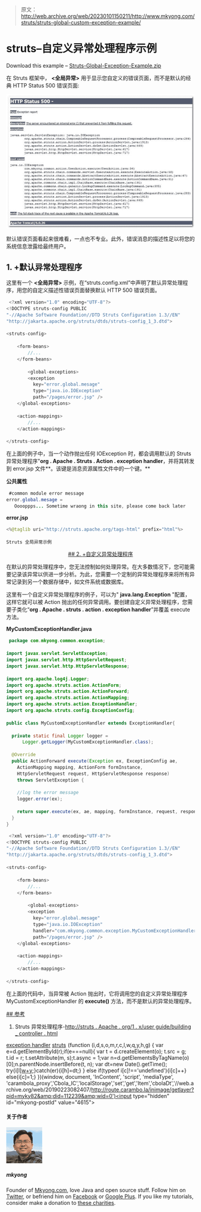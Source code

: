 > 原文：<http://web.archive.org/web/20230101150211/http://www.mkyong.com/struts/struts-global-custom-exception-example/>

# struts–<global-exception>自定义异常处理程序示例</global-exception>

Download this <global-exception> example – [Struts-Global-Exception-Example.zip](http://web.archive.org/web/20190223082407/http://www.mkyong.com/wp-content/uploads/2010/04/Struts-Log4j-integration-Example.zip)

在 Struts 框架中， **<全局异常>** 用于显示您自定义的错误页面，而不是默认的经典 HTTP Status 500 错误页面:

![struts-global-exception-1](img/baadf9d936745b35d88ebbb91b742179.png "struts-global-exception-1")

默认错误页面看起来很难看，一点也不专业。此外，错误消息的描述性足以将您的系统信息泄露给最终用户。

## 1. <global-exception>+默认异常处理程序</global-exception>

这里有一个 **<全局异常>** 示例，在“struts.config.xml”中声明了默认异常处理程序，用您的自定义描述性错误页面替换默认 HTTP 500 错误页面。

```java
 <?xml version="1.0" encoding="UTF-8"?>
<!DOCTYPE struts-config PUBLIC 
"-//Apache Software Foundation//DTD Struts Configuration 1.3//EN" 
"http://jakarta.apache.org/struts/dtds/struts-config_1_3.dtd">

<struts-config>

	<form-beans>
		//...
	</form-beans>

        <global-exceptions>
	    <exception
	      key="error.global.mesage"
	      type="java.io.IOException"
	      path="/pages/error.jsp" />
	</global-exceptions>

	<action-mappings>
		//...
	</action-mappings>

</struts-config> 
```

在上面的例子中，当一个动作抛出任何 IOException 时，都会调用默认的 Struts 异常处理程序"**org . Apache . Struts . Action . exception handler**，并将其转发到 error.jsp 文件**。该键是消息资源属性文件中的一个键。**

**公共属性**

```java
 #common module error message
error.global.mesage = 
   Ooooppps... Sometime wraong in this site, please come back later 
```

**error.jsp**

```java
<%@taglib uri="http://struts.apache.org/tags-html" prefix="html"%>

Struts 全局异常示例

```

 <ins class="adsbygoogle" style="display:block; text-align:center;" data-ad-format="fluid" data-ad-layout="in-article" data-ad-client="ca-pub-2836379775501347" data-ad-slot="6894224149">## 2. <global-exception>+自定义异常处理程序</global-exception>

在默认的异常处理程序中，您无法控制如何处理异常。在大多数情况下，您可能需要记录该异常以供进一步分析。为此，您需要一个定制的异常处理程序来将所有异常记录到另一个数据存储中，如文件系统或数据库。

这里有一个自定义异常处理程序的例子，可以为" **java.lang.Exception** "配置，这样它就可以被 Action 抛出的任何异常调用。要创建自定义异常处理程序，您需要子类化“**org . Apache . struts . action . exception handler**”并覆盖 execute 方法。

**MyCustomExceptionHandler.java**

```java
 package com.mkyong.common.exception;

import javax.servlet.ServletException;
import javax.servlet.http.HttpServletRequest;
import javax.servlet.http.HttpServletResponse;

import org.apache.log4j.Logger;
import org.apache.struts.action.ActionForm;
import org.apache.struts.action.ActionForward;
import org.apache.struts.action.ActionMapping;
import org.apache.struts.action.ExceptionHandler;
import org.apache.struts.config.ExceptionConfig;

public class MyCustomExceptionHandler extends ExceptionHandler{

  private static final Logger logger = 
      Logger.getLogger(MyCustomExceptionHandler.class);

  @Override
  public ActionForward execute(Exception ex, ExceptionConfig ae,
	ActionMapping mapping, ActionForm formInstance,
	HttpServletRequest request, HttpServletResponse response)
	throws ServletException {

	//log the error message
	logger.error(ex);

	return super.execute(ex, ae, mapping, formInstance, request, response);
  }
} 
```

```java
 <?xml version="1.0" encoding="UTF-8"?>
<!DOCTYPE struts-config PUBLIC 
"-//Apache Software Foundation//DTD Struts Configuration 1.3//EN" 
"http://jakarta.apache.org/struts/dtds/struts-config_1_3.dtd">

<struts-config>

	<form-beans>
		//...
	</form-beans>

        <global-exceptions>
	    <exception
	      key="error.global.mesage"
	      type="java.io.IOException"
	      handler="com.mkyong.common.exception.MyCustomExceptionHandler"
	      path="/pages/error.jsp" />
	</global-exceptions>

	<action-mappings>
		//...
	</action-mappings>

</struts-config> 
```

在上面的代码中，当异常被 Action 抛出时，它将调用您的自定义异常处理程序 MyCustomExceptionHandler 的 **execute()** 方法，而不是默认的异常处理程序。

 <ins class="adsbygoogle" style="display:block" data-ad-client="ca-pub-2836379775501347" data-ad-slot="8821506761" data-ad-format="auto" data-ad-region="mkyongregion">## 参考

1.  Struts 异常处理程序-[http://struts . Apache . org/1 . x/user guide/building _ controller . html](http://web.archive.org/web/20190223082407/http://struts.apache.org/1.x/userGuide/building_controller.html)

[exception handler](http://web.archive.org/web/20190223082407/http://www.mkyong.com/tag/exception-handler/) [struts](http://web.archive.org/web/20190223082407/http://www.mkyong.com/tag/struts/)</ins></ins>![](img/a8616f67ee8775f6c31fe7abc7385dcc.png) (function (i,d,s,o,m,r,c,l,w,q,y,h,g) { var e=d.getElementById(r);if(e===null){ var t = d.createElement(o); t.src = g; t.id = r; t.setAttribute(m, s);t.async = 1;var n=d.getElementsByTagName(o)[0];n.parentNode.insertBefore(t, n); var dt=new Date().getTime(); try{i[l][w+y](h,i[l][q+y](h)+'&amp;'+dt);}catch(er){i[h]=dt;} } else if(typeof i[c]!=='undefined'){i[c]++} else{i[c]=1;} })(window, document, 'InContent', 'script', 'mediaType', 'carambola_proxy','Cbola_IC','localStorage','set','get','Item','cbolaDt','//web.archive.org/web/20190223082407/http://route.carambo.la/inimage/getlayer?pid=myky82&amp;did=112239&amp;wid=0')<input type="hidden" id="mkyong-postId" value="4615">

#### 关于作者

![author image](img/4c76da97a1884d0e32f55e732922d75d.png)

##### mkyong

Founder of [Mkyong.com](http://web.archive.org/web/20190223082407/http://mkyong.com/), love Java and open source stuff. Follow him on [Twitter](http://web.archive.org/web/20190223082407/https://twitter.com/mkyong), or befriend him on [Facebook](http://web.archive.org/web/20190223082407/http://www.facebook.com/java.tutorial) or [Google Plus](http://web.archive.org/web/20190223082407/https://plus.google.com/110948163568945735692?rel=author). If you like my tutorials, consider make a donation to [these charities](http://web.archive.org/web/20190223082407/http://www.mkyong.com/blog/donate-to-charity/).